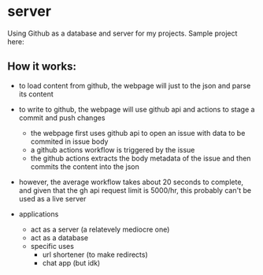 # server
Using Github as a database and server for my projects. Sample project here: 

## How it works:
- to load content from github, the webpage will just to the json and parse its content
- to write to github, the webpage will use github api and actions to stage a commit and push changes
  - the webpage first uses github api to open an issue with data to be commited in issue body
  - a github actions workflow is triggered by the issue
  - the github actions extracts the body metadata of the issue and then commits the content into the json
- however, the average workflow takes about 20 seconds to complete, and given that the gh api request limit is 5000/hr, this probably can't be used as a live server

- applications
  - act as a server (a relatevely mediocre one)
  - act as a database
  - specific uses
    - url shortener (to make redirects)
    - chat app (but idk)
